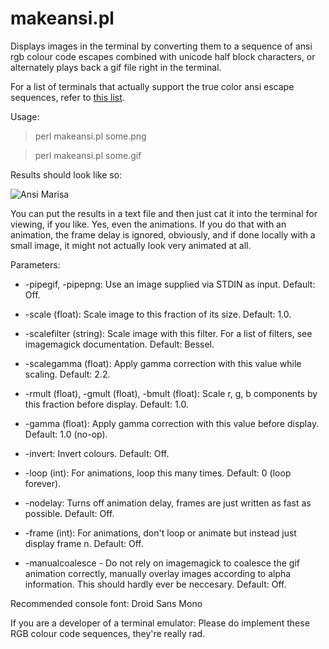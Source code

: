 makeansi.pl
===========

Displays images in the terminal by converting them to 
a sequence of ansi rgb colour code escapes combined 
with unicode half block characters, or alternately 
plays back a gif file right in the terminal.

For a list of terminals that actually support the 
true color ansi escape sequences, refer to 
[this list](https://gist.github.com/XVilka/8346728).

Usage:

   > perl makeansi.pl some.png

   > perl makeansi.pl some.gif 

Results should look like so:

![Ansi Marisa](http://aka-san.halcy.de/ansimari.png)

You can put the results in a text file and then just
cat it into the terminal for viewing, if you like. Yes,
even the animations. If you do that with an animation,
the frame delay is ignored, obviously, and if done
locally with a small image, it might not actually
look very animated at all.

Parameters:
   * -pipegif, -pipepng: Use an image supplied via
      STDIN as input. Default: Off.

   * -scale (float): Scale image to this fraction of 
      its size. Default: 1.0.
 
   * -scalefilter (string): Scale image with this 
      filter. For a list of filters, see imagemagick 
      documentation. Default: Bessel.

   * -scalegamma (float): Apply gamma correction with 
      this value while scaling. Default: 2.2.

   * -rmult (float), -gmult (float), -bmult (float): 
      Scale r, g, b components by this fraction before 
      display. Default: 1.0.
   
   * -gamma (float): Apply gamma correction with this 
      value before display. Default: 1.0 (no-op).

   * -invert: Invert colours. Default: Off.
                 
   * -loop (int): For animations, loop this many times.
      Default: 0 (loop forever).

   * -nodelay: Turns off animation delay, frames are
      just written as fast as possible. Default: Off.

   * -frame (int): For animations, don't loop or 
      animate but instead just display frame n. 
      Default: Off.

   * -manualcoalesce - Do not rely on imagemagick 
      to coalesce the gif animation correctly, manually
      overlay images according to alpha information.
      This should hardly ever be neccesary. Default:
      Off.

Recommended console font: Droid Sans Mono

If you are a developer of a terminal emulator: Please
do implement these RGB colour code sequences, they're
really rad.


